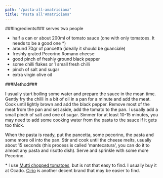 ```yaml
---
path: "/pasta-all-amatriciana"
title: "Pasta all'Amatriciana"
---
```


###Ingredients###
serves two people

- half a can or about 200ml of tomato
sauce (one with only tomatoes.
It needs to be a good one *)
- around 70gr of pancetta (ideally it should be guanciale)
- freshly grated Pecorino Romano cheese
- good pinch of freshly ground black pepper
- some chilli flakes or 1 small fresh chilli
- pinch of salt and sugar
- extra virgin olive oil

###Method###

I usually start boiling some water and prepare the sauce in the
mean time. Gently fry the chilli in a bit of
oil in a pan for a minute and add the
meat. Cook until lightly brown and add the black pepper. 
Remove most of the meat from the pan and set aside, add the tomato to the pan.
I usually add a small pinch of salt and
one of sugar. Simmer for at least 10-15 minutes, you
may need to add some cooking water from
the pasta to the sauce if it gets too
thick.

When the pasta is ready, put the pancetta, some pecorino, the pasta and
some more oil into the pan. Stir and cook
until the cheese melts, usually about 15
seconds (this process is called 'mantecatura',
you can do it to almost any pasta and risotto dish).
Serve and sprinkle with some more
Pecorino.

\* I use <span><a href="https://www.google.com/search?q=mutti+chopped+tomatoes&rlz=1C5CHFA_enGB865GB865&source=lnms&tbm=isch&sa=X&ved=2ahUKEwi2ytfq167pAhVSr3EKHQsNDr8Q_AUoAnoECA4QBA&biw=1256&bih=535" target="_blank">Mutti chopped tomatoes</a></span>, but is not that easy to find. I usually buy it at Ocado. 
<span><a href="https://www.google.com/search?q=cirio+tomatoes&rlz=1C5CHFA_enGB865GB865&source=lnms&tbm=isch&sa=X&ved=2ahUKEwjmnJqy3K7pAhX3WRUIHfJcDdAQ_AUoAnoECA4QBA&biw=1256&bih=535" target="_blank">Cirio</a></span> is another decent brand that may be easier to find.